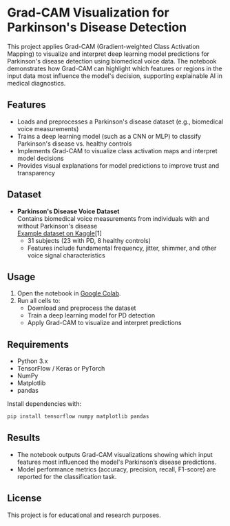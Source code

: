 # Grad-CAM Visualization for Parkinson's Disease Detection

This project applies Grad-CAM (Gradient-weighted Class Activation Mapping) to visualize and interpret deep learning model predictions for Parkinson's disease detection using biomedical voice data. The notebook demonstrates how Grad-CAM can highlight which features or regions in the input data most influence the model's decision, supporting explainable AI in medical diagnostics.

## Features

- Loads and preprocesses a Parkinson's disease dataset (e.g., biomedical voice measurements)
- Trains a deep learning model (such as a CNN or MLP) to classify Parkinson's disease vs. healthy controls
- Implements Grad-CAM to visualize class activation maps and interpret model decisions
- Provides visual explanations for model predictions to improve trust and transparency

## Dataset

- **Parkinson's Disease Voice Dataset**  
  Contains biomedical voice measurements from individuals with and without Parkinson's disease  
  [Example dataset on Kaggle](https://www.kaggle.com/datasets/vikasukani/parkinsons-disease-data-set)[1]  
  - 31 subjects (23 with PD, 8 healthy controls)
  - Features include fundamental frequency, jitter, shimmer, and other voice signal characteristics

## Usage

1. Open the notebook in [Google Colab](https://colab.research.google.com/drive/1EUbU_E8xHqD2Sjh4B6hMb5cHnjSay4WE).
2. Run all cells to:
   - Download and preprocess the dataset
   - Train a deep learning model for PD detection
   - Apply Grad-CAM to visualize and interpret predictions

## Requirements

- Python 3.x
- TensorFlow / Keras or PyTorch
- NumPy
- Matplotlib
- pandas

Install dependencies with:

```bash
pip install tensorflow numpy matplotlib pandas
```


## Results

- The notebook outputs Grad-CAM visualizations showing which input features most influenced the model's Parkinson’s disease predictions.
- Model performance metrics (accuracy, precision, recall, F1-score) are reported for the classification task.

## License

This project is for educational and research purposes.
